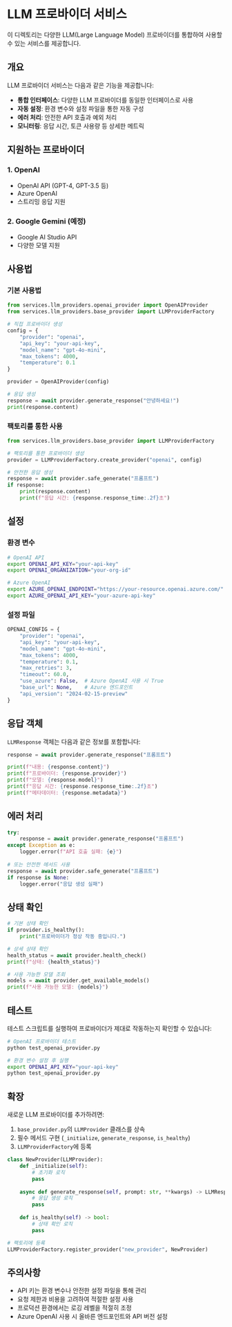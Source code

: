 # LLM 프로바이더 서비스

이 디렉토리는 다양한 LLM(Large Language Model) 프로바이더를 통합하여 사용할 수 있는 서비스를 제공합니다.

## 개요

LLM 프로바이더 서비스는 다음과 같은 기능을 제공합니다:

- **통합 인터페이스**: 다양한 LLM 프로바이더를 동일한 인터페이스로 사용
- **자동 설정**: 환경 변수와 설정 파일을 통한 자동 구성
- **에러 처리**: 안전한 API 호출과 예외 처리
- **모니터링**: 응답 시간, 토큰 사용량 등 상세한 메트릭

## 지원하는 프로바이더

### 1. OpenAI
- OpenAI API (GPT-4, GPT-3.5 등)
- Azure OpenAI
- 스트리밍 응답 지원

### 2. Google Gemini (예정)
- Google AI Studio API
- 다양한 모델 지원

## 사용법

### 기본 사용법

```python
from services.llm_providers.openai_provider import OpenAIProvider
from services.llm_providers.base_provider import LLMProviderFactory

# 직접 프로바이더 생성
config = {
    "provider": "openai",
    "api_key": "your-api-key",
    "model_name": "gpt-4o-mini",
    "max_tokens": 4000,
    "temperature": 0.1
}

provider = OpenAIProvider(config)

# 응답 생성
response = await provider.generate_response("안녕하세요!")
print(response.content)
```

### 팩토리를 통한 사용

```python
from services.llm_providers.base_provider import LLMProviderFactory

# 팩토리를 통한 프로바이더 생성
provider = LLMProviderFactory.create_provider("openai", config)

# 안전한 응답 생성
response = await provider.safe_generate("프롬프트")
if response:
    print(response.content)
    print(f"응답 시간: {response.response_time:.2f}초")
```

## 설정

### 환경 변수

```bash
# OpenAI API
export OPENAI_API_KEY="your-api-key"
export OPENAI_ORGANIZATION="your-org-id"

# Azure OpenAI
export AZURE_OPENAI_ENDPOINT="https://your-resource.openai.azure.com/"
export AZURE_OPENAI_API_KEY="your-azure-api-key"
```

### 설정 파일

```python
OPENAI_CONFIG = {
    "provider": "openai",
    "api_key": "your-api-key",
    "model_name": "gpt-4o-mini",
    "max_tokens": 4000,
    "temperature": 0.1,
    "max_retries": 3,
    "timeout": 60.0,
    "use_azure": False,  # Azure OpenAI 사용 시 True
    "base_url": None,    # Azure 엔드포인트
    "api_version": "2024-02-15-preview"
}
```

## 응답 객체

`LLMResponse` 객체는 다음과 같은 정보를 포함합니다:

```python
response = await provider.generate_response("프롬프트")

print(f"내용: {response.content}")
print(f"프로바이더: {response.provider}")
print(f"모델: {response.model}")
print(f"응답 시간: {response.response_time:.2f}초")
print(f"메타데이터: {response.metadata}")
```

## 에러 처리

```python
try:
    response = await provider.generate_response("프롬프트")
except Exception as e:
    logger.error(f"API 호출 실패: {e}")
    
# 또는 안전한 메서드 사용
response = await provider.safe_generate("프롬프트")
if response is None:
    logger.error("응답 생성 실패")
```

## 상태 확인

```python
# 기본 상태 확인
if provider.is_healthy():
    print("프로바이더가 정상 작동 중입니다.")

# 상세 상태 확인
health_status = await provider.health_check()
print(f"상태: {health_status}")

# 사용 가능한 모델 조회
models = await provider.get_available_models()
print(f"사용 가능한 모델: {models}")
```

## 테스트

테스트 스크립트를 실행하여 프로바이더가 제대로 작동하는지 확인할 수 있습니다:

```bash
# OpenAI 프로바이더 테스트
python test_openai_provider.py

# 환경 변수 설정 후 실행
export OPENAI_API_KEY="your-api-key"
python test_openai_provider.py
```

## 확장

새로운 LLM 프로바이더를 추가하려면:

1. `base_provider.py`의 `LLMProvider` 클래스를 상속
2. 필수 메서드 구현 (`_initialize`, `generate_response`, `is_healthy`)
3. `LLMProviderFactory`에 등록

```python
class NewProvider(LLMProvider):
    def _initialize(self):
        # 초기화 로직
        pass
    
    async def generate_response(self, prompt: str, **kwargs) -> LLMResponse:
        # 응답 생성 로직
        pass
    
    def is_healthy(self) -> bool:
        # 상태 확인 로직
        pass

# 팩토리에 등록
LLMProviderFactory.register_provider("new_provider", NewProvider)
```

## 주의사항

- API 키는 환경 변수나 안전한 설정 파일을 통해 관리
- 요청 제한과 비용을 고려하여 적절한 설정 사용
- 프로덕션 환경에서는 로깅 레벨을 적절히 조정
- Azure OpenAI 사용 시 올바른 엔드포인트와 API 버전 설정
